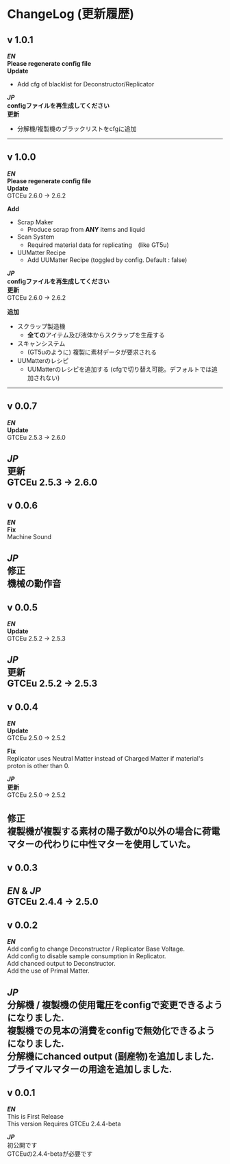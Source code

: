 # ChangeLog (更新履歴)
## v 1.0.1
**_EN_**<br>
**Please regenerate config file**<br>
**Update**<br>
- Add cfg of blacklist for Deconstructor/Replicator

**_JP_**<br>
**configファイルを再生成してください**<br>
**更新**<br>
- 分解機/複製機のブラックリストをcfgに追加
--------------------------------------------------------
## v 1.0.0
**_EN_**<br>
**Please regenerate config file**<br>
**Update**<br>
GTCEu 2.6.0 -> 2.6.2 <br>

**Add** <br>
- Scrap Maker
  - Produce scrap from **ANY** items and liquid
- Scan System
  - Required material data for replicating　(like GT5u)
- UUMatter Recipe
  - Add UUMatter Recipe (toggled by config. Default : false)

**_JP_**<br>
**configファイルを再生成してください**<br>
**更新**<br>
GTCEu 2.6.0 -> 2.6.2 <br>

**追加** <br>
- スクラップ製造機
  - **全ての**アイテム及び液体からスクラップを生産する
- スキャンシステム
  - (GT5uのように) 複製に素材データが要求される 
- UUMatterのレシピ
  - UUMatterのレシピを追加する (cfgで切り替え可能。デフォルトでは追加されない)
--------------------------------------------------------
## v 0.0.7
**_EN_**<br>
**Update**<br>
GTCEu 2.5.3 -> 2.6.0 <br>

**_JP_**<br>
**更新**<br>
GTCEu 2.5.3 -> 2.6.0 <br>
--------------------------------------------------------
## v 0.0.6
**_EN_**<br>
**Fix**<br>
Machine Sound<br>

**_JP_**<br>
**修正**<br>
機械の動作音 <br>
--------------------------------------------------------
## v 0.0.5
**_EN_**<br>
**Update**<br>
GTCEu 2.5.2 -> 2.5.3 <br>

**_JP_**<br>
**更新**<br>
GTCEu 2.5.2 -> 2.5.3 <br>
--------------------------------------------------------
## v 0.0.4
**_EN_**<br>
**Update**<br>
GTCEu 2.5.0 -> 2.5.2<br>

**Fix**<br>
Replicator uses Neutral Matter instead of Charged Matter if material's proton is other than 0.<br>

**_JP_**<br>
**更新**<br>
GTCEu 2.5.0 -> 2.5.2<br>

**修正**<br>
複製機が複製する素材の陽子数が0以外の場合に荷電マターの代わりに中性マターを使用していた。<br>
--------------------------------------------------------
## v 0.0.3
**_EN_** & **_JP_**<br>
GTCEu 2.4.4 -> 2.5.0
--------------------------------------------------------
## v 0.0.2
**_EN_**<br>
Add config to change Deconstructor / Replicator Base Voltage.<br>
Add config to disable sample consumption in Replicator.<br>
Add chanced output to Deconstructor.<br>
Add the use of Primal Matter.<br>

**_JP_**<br>
分解機 / 複製機の使用電圧をconfigで変更できるようになりました.<br>
複製機での見本の消費をconfigで無効化できるようになりました.<br>
分解機にchanced output (副産物)を追加しました.<br>
プライマルマターの用途を追加しました.<br>
--------------------------------------------------------
## v 0.0.1
**_EN_**<br>
This is First Release <br>
This version Requires GTCEu 2.4.4-beta <br>

**_JP_**<br>
初公開です <br>
GTCEuの2.4.4-betaが必要です <br>